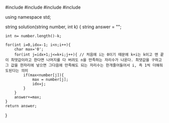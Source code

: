 #include <string>
#include <vector>
#include <algorithm>
#include <iostream>

using namespace std;

string solution(string number, int k) {
string answer = "";

    int n= number.length()-k;

    for(int i=0,idx=-1; i<n;i++){
        char max='0';
        for(int j=idx+1;j<=k+i;j++){ // 처음에 i는 0이기 때문에 k+i는 k이고 맨 끝이 최댓값이라고 한다면 나머지를 다 버려도 n을 만족하는 자리수가 나온다. 최댓값을 구하고 그 값을 한자리에 넣으면 그다음에 만족해도 되는 자리수는 한개줄어들어서 i, 즉 1씩 더해줘도된다는 의미
            if(max<number[j]){
                max = number[j];
                idx=j;
            }
        }
        answer+=max;
    }
    return answer;

}
